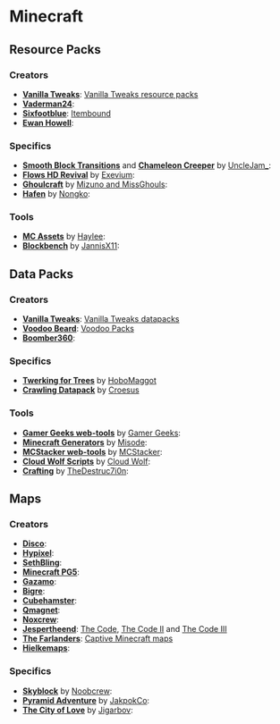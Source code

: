 # Minecraft

## Resource Packs
### Creators
- [**Vanilla Tweaks**](https://vanillatweaks.net): [Vanilla Tweaks resource packs](https://vanillatweaks.net/picker/resource-packs)
- [**Vaderman24**](https://www.planetminecraft.com/member/vaderman24): 
- [**Sixfootblue**](https://www.planetminecraft.com/member/sixfootblue): [Itembound](https://www.planetminecraft.com/texture-pack/itembound-fixed)
- [**Ewan Howell**](https://www.ewanhowell.com): 

### Specifics
- [**Smooth Block Transitions**](https://www.reddit.com/r/Minecraft/comments/61a408/smooth_block_transitions_grass_and_leaf_demo_done) and [**Chameleon Creeper**](https://www.reddit.com/r/Minecraft/comments/5zxtc6/chameleon_creeper_make_the_creeper_scary_again) by [UncleJam_](https://www.reddit.com/user/UncleJam_): 
- [**Flows HD Revival**](http://flowshdrevival.com) by [Exevium](https://www.planetminecraft.com/member/exevium): 
- [**Ghoulcraft**](https://www.ghoulcraft.com) by [Mizuno and MissGhouls](https://www.ghoulcraft.com/about-us): 
- [**Hafen**](https://www.planetminecraft.com/texture-pack/hafen-4052511) by [Nongko](https://www.planetminecraft.com/member/nongko): 

### Tools
- [**MC Assets**](https://mcasset.cloud) by [Haylee](https://inventivetalent.org): 
- [**Blockbench**](https://www.blockbench.net/) by [JannisX11](https://github.com/JannisX11): 

## Data Packs
### Creators
- [**Vanilla Tweaks**](https://vanillatweaks.net): [Vanilla Tweaks datapacks](https://vanillatweaks.net/picker/datapacks)
- [**Voodoo Beard**](https://mc.voodoobeard.com): [Voodoo Packs](https://mc.voodoobeard.com/#datapacks)
- [**Boomber360**](https://www.planetminecraft.com/member/boomber360): 

### Specifics
- [**Twerking for Trees**](https://www.planetminecraft.com/data-pack/twerking-for-trees) by [HoboMaggot](https://www.planetminecraft.com/member/hobomaggot)
- [**Crawling Datapack**](https://www.planetminecraft.com/data-pack/crawling-datapack) by [Croesus](https://www.planetminecraft.com/member/croesus)

### Tools
- [**Gamer Geeks web-tools**](https://www.gamergeeks.net) by [Gamer Geeks](https://www.youtube.com/channel/UCIsEPo8j14FGrGvQg-4qq1Q): 
- [**Minecraft Generators**](https://misode.github.io) by [Misode](https://github.com/misode): 
- [**MCStacker web-tools**](https://mcstacker.net) by [MCStacker](https://twitter.com/PyroStunts): 
- [**Cloud Wolf Scripts**](https://cloudwolfyt.github.io) by [Cloud Wolf](https://www.youtube.com/channel/UCZnBqVITQ0dloqUU0fGxY3g): 
- [**Crafting**](https://crafting.thedestruc7i0n.ca) by [TheDestruc7i0n](https://thedestruc7i0n.ca): 

## Maps
### Creators
- [**Disco**](https://www.planetminecraft.com/member/disco_): 
- [**Hypixel**](https://www.planetminecraft.com/member/hypixel): 
- [**SethBling**](https://www.planetminecraft.com/member/sethbling): 
- [**Minecraft PG5**](https://www.planetminecraft.com/member/minecraftpg5): 
- [**Gazamo**](https://www.planetminecraft.com/member/gazamo): 
- [**Bigre**](https://www.planetminecraft.com/member/bigre): 
- [**Cubehamster**](https://www.planetminecraft.com/member/cubehamster): 
- [**Qmagnet**](https://www.planetminecraft.com/member/qmagnet): 
- [**Noxcrew**](https://www.planetminecraft.com/member/noxcrew): 
- [**Jespertheend**](https://www.minecraftforum.net/members/jespertheend): [The Code](https://www.minecraftforum.net/forums/mapping-and-modding-java-edition/maps/1532767-the-code), [The Code II](https://www.minecraftforum.net/forums/mapping-and-modding-java-edition/maps/1543836-the-code-ii-infinite) and [The Code III](https://www.minecraftforum.net/forums/mapping-and-modding-java-edition/maps/1554017-the-code-iii-end)
- [**The Farlanders**](https://thefarlanders.com): [Captive Minecraft maps](https://thefarlanders.com/captive-minecraft-home)
- [**Hielkemaps**](https://hielkemaps.com): 
### Specifics
- [**Skyblock**](https://www.minecraftforum.net/forums/mapping-and-modding-java-edition/maps/1473433-surv-skyblock) by [Noobcrew](https://www.minecraftforum.net/members/Noobcrew): 
- [**Pyramid Adventure**](https://www.planetminecraft.com/project/pyramid-adventure-adventure-map) by [JakpokCo](https://www.planetminecraft.com/member/jakpokco): 
- [**The City of Love**](https://www.minecraftforum.net/forums/mapping-and-modding-java-edition/maps/1534098-1-6-puz-adv-the-city-of-love-what-will-your-story) by [Jigarbov](https://www.minecraftforum.net/members/Jigarbov): 
